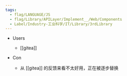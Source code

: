 ```yaml
---
tags:
  - flag/LANGUAGE/JS
  - flag/Library/APILayer/Implement__/Web/Components
  - Label/Industry-工业科学/IT/Library/3rdLibrary
---
```


- Users
    - [[gitea]]

- Con
    - 从 [[gitea]] 的反馈来看不太好用，正在被逐步替换

